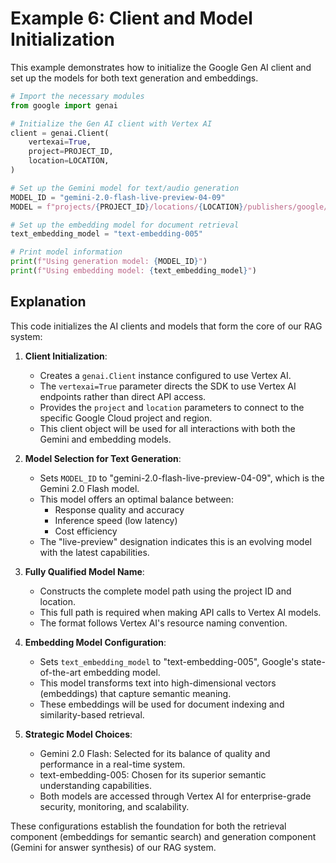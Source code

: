 # Example 6: Client and Model Initialization

This example demonstrates how to initialize the Google Gen AI client and set up the models for both text generation and embeddings.

```python
# Import the necessary modules
from google import genai

# Initialize the Gen AI client with Vertex AI
client = genai.Client(
    vertexai=True,
    project=PROJECT_ID,
    location=LOCATION,
)

# Set up the Gemini model for text/audio generation
MODEL_ID = "gemini-2.0-flash-live-preview-04-09"
MODEL = f"projects/{PROJECT_ID}/locations/{LOCATION}/publishers/google/models/{MODEL_ID}"

# Set up the embedding model for document retrieval
text_embedding_model = "text-embedding-005"

# Print model information
print(f"Using generation model: {MODEL_ID}")
print(f"Using embedding model: {text_embedding_model}")
```

## Explanation

This code initializes the AI clients and models that form the core of our RAG system:

1. **Client Initialization**:

   - Creates a `genai.Client` instance configured to use Vertex AI.
   - The `vertexai=True` parameter directs the SDK to use Vertex AI endpoints rather than direct API access.
   - Provides the `project` and `location` parameters to connect to the specific Google Cloud project and region.
   - This client object will be used for all interactions with both the Gemini and embedding models.

2. **Model Selection for Text Generation**:

   - Sets `MODEL_ID` to "gemini-2.0-flash-live-preview-04-09", which is the Gemini 2.0 Flash model.
   - This model offers an optimal balance between:
     - Response quality and accuracy
     - Inference speed (low latency)
     - Cost efficiency
   - The "live-preview" designation indicates this is an evolving model with the latest capabilities.

3. **Fully Qualified Model Name**:

   - Constructs the complete model path using the project ID and location.
   - This full path is required when making API calls to Vertex AI models.
   - The format follows Vertex AI's resource naming convention.

4. **Embedding Model Configuration**:

   - Sets `text_embedding_model` to "text-embedding-005", Google's state-of-the-art embedding model.
   - This model transforms text into high-dimensional vectors (embeddings) that capture semantic meaning.
   - These embeddings will be used for document indexing and similarity-based retrieval.

5. **Strategic Model Choices**:
   - Gemini 2.0 Flash: Selected for its balance of quality and performance in a real-time system.
   - text-embedding-005: Chosen for its superior semantic understanding capabilities.
   - Both models are accessed through Vertex AI for enterprise-grade security, monitoring, and scalability.

These configurations establish the foundation for both the retrieval component (embeddings for semantic search) and generation component (Gemini for answer synthesis) of our RAG system.

